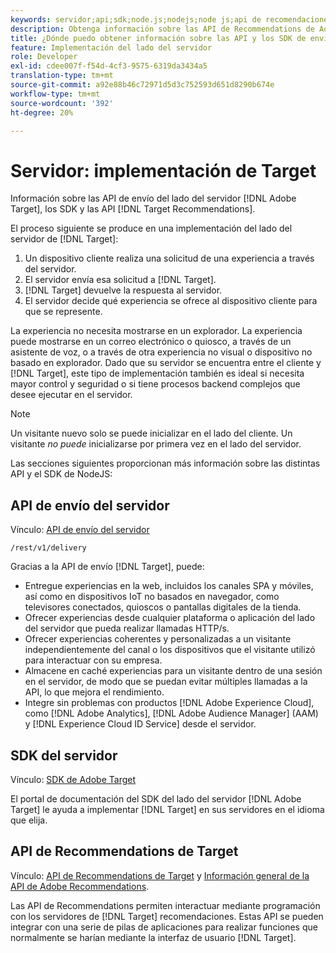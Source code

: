 ```yaml
---
keywords: servidor;api;sdk;node.js;nodejs;node js;api de recomendaciones;api:api
description: Obtenga información sobre las API de Recommendations de Adobe [!DNL Target] server-side delivery APIs, SDKs, and [!DNL Target] .
title: ¿Dónde puedo obtener información sobre las API y los SDK de envío del lado del servidor [!DNL Target] ?
feature: Implementación del lado del servidor
role: Developer
exl-id: cdee007f-f54d-4cf3-9575-6319da3434a5
translation-type: tm+mt
source-git-commit: a92e88b46c72971d5d3c752593d651d8290b674e
workflow-type: tm+mt
source-wordcount: '392'
ht-degree: 20%

---
```


# Servidor: implementación de Target 

Información sobre las API de envío del lado del servidor [!DNL Adobe Target], los SDK y las API [!DNL Target Recommendations].

El proceso siguiente se produce en una implementación del lado del servidor de [!DNL Target]:

1. Un dispositivo cliente realiza una solicitud de una experiencia a través del servidor.
1. El servidor envía esa solicitud a [!DNL Target].
1. [!DNL Target] devuelve la respuesta al servidor.
1. El servidor decide qué experiencia se ofrece al dispositivo cliente para que se represente.

La experiencia no necesita mostrarse en un explorador. La experiencia puede mostrarse en un correo electrónico o quiosco, a través de un asistente de voz, o a través de otra experiencia no visual o dispositivo no basado en explorador. Dado que su servidor se encuentra entre el cliente y [!DNL Target], este tipo de implementación también es ideal si necesita mayor control y seguridad o si tiene procesos backend complejos que desee ejecutar en el servidor.

>[!NOTE]
>
>Un visitante nuevo solo se puede inicializar en el lado del cliente. Un visitante *no puede* inicializarse por primera vez en el lado del servidor.

Las secciones siguientes proporcionan más información sobre las distintas API y el SDK de NodeJS:

## API de envío del servidor

Vínculo: [API de envío del servidor](https://developers.adobetarget.com/api/delivery-api/)

`/rest/v1/delivery`

Gracias a la API de envío [!DNL Target], puede:

* Entregue experiencias en la web, incluidos los canales SPA y móviles, así como en dispositivos IoT no basados en navegador, como televisores conectados, quioscos o pantallas digitales de la tienda.
* Ofrecer experiencias desde cualquier plataforma o aplicación del lado del servidor que pueda realizar llamadas HTTP/s.
* Ofrecer experiencias coherentes y personalizadas a un visitante independientemente del canal o los dispositivos que el visitante utilizó para interactuar con su empresa.
* Almacene en caché experiencias para un visitante dentro de una sesión en el servidor, de modo que se puedan evitar múltiples llamadas a la API, lo que mejora el rendimiento.
* Integre sin problemas con productos [!DNL Adobe Experience Cloud], como [!DNL Adobe Analytics], [!DNL Adobe Audience Manager] (AAM) y [!DNL Experience Cloud ID Service] desde el servidor.

## SDK del servidor

Vínculo: [SDK de Adobe Target](https://adobetarget-sdks.gitbook.io/docs/)

El portal de documentación del SDK del lado del servidor [!DNL Adobe Target] le ayuda a implementar [!DNL Target] en sus servidores en el idioma que elija.

## API de Recommendations de Target

Vínculo: [API de Recommendations de Target](https://developers.adobetarget.com/api/recommendations) y [Información general de la API de Adobe Recommendations](https://experienceleague.adobe.com/docs/target-learn/recommendations-api-tutorial/recs-api-overview.html).

Las API de Recommendations permiten interactuar mediante programación con los servidores de [!DNL Target] recomendaciones. Estas API se pueden integrar con una serie de pilas de aplicaciones para realizar funciones que normalmente se harían mediante la interfaz de usuario [!DNL Target].
